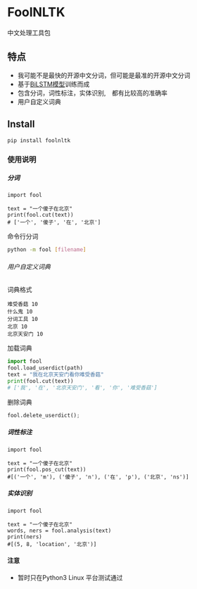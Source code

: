 # FoolNLTK
中文处理工具包

## 特点
* 我可能不是最快的开源中文分词，但可能是最准的开源中文分词
* 基于[BiLSTM模型](http://www.aclweb.org/anthology/N16-1030 )训练而成
* 包含分词，词性标注，实体识别,　都有比较高的准确率
* 用户自定义词典



## Install
```bash
pip install foolnltk
```

### 使用说明

##### 分词



```
import fool

text = "一个傻子在北京"
print(fool.cut(text))
# ['一个', '傻子', '在', '北京']
```
命令行分词
```bash
python -m fool [filename]
```

###### 用户自定义词典
词典格式
```
难受香菇 10
什么鬼 10
分词工具 10
北京 10
北京天安门 10
```
加载词典

```python
import fool
fool.load_userdict(path)
text = "我在北京天安门看你难受香菇"
print(fool.cut(text))
# ['我', '在', '北京天安门', '看', '你', '难受香菇']
```
删除词典
```python
fool.delete_userdict();
```



##### 词性标注

```
import fool

text = "一个傻子在北京"
print(fool.pos_cut(text))
#[('一个', 'm'), ('傻子', 'n'), ('在', 'p'), ('北京', 'ns')]
```


##### 实体识别
```
import fool 

text = "一个傻子在北京"
words, ners = fool.analysis(text)
print(ners)
#[(5, 8, 'location', '北京')]
```
#### 注意
* 暂时只在Python3 Linux 平台测试通过

